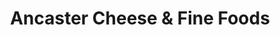 ---
title: "Ancaster Cheese & Fine Foods"
url: /ancaster/ancaster-cheese-and-fine-foods/
shop: cheese
---